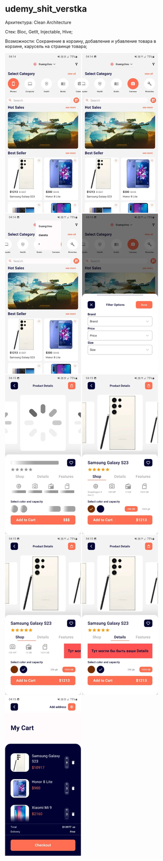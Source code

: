# udemy_shit_verstka

 Архитектура: Clean Architecture

 Стек: Bloc, GetIt, Injectable, Hive;

 Возможности: Сохранение в корзину, добавление и убавление товара в корзине, карусель на страинце товара;
 
<img src="https://raw.githubusercontent.com/Sojourner64564/udemy_shit_verstka/refs/heads/master/udemi_app/1.png" width="250">
<img src="https://raw.githubusercontent.com/Sojourner64564/udemy_shit_verstka/refs/heads/master/udemi_app/2.png" width="250">
<img src="https://raw.githubusercontent.com/Sojourner64564/udemy_shit_verstka/refs/heads/master/udemi_app/3.png" width="250">
<img src="https://raw.githubusercontent.com/Sojourner64564/udemy_shit_verstka/refs/heads/master/udemi_app/4.png" width="250">
<img src="https://raw.githubusercontent.com/Sojourner64564/udemy_shit_verstka/refs/heads/master/udemi_app/5.png" width="250">
<img src="https://raw.githubusercontent.com/Sojourner64564/udemy_shit_verstka/refs/heads/master/udemi_app/6.png" width="250">
<img src="https://raw.githubusercontent.com/Sojourner64564/udemy_shit_verstka/refs/heads/master/udemi_app/7.png" width="250">
<img src="https://raw.githubusercontent.com/Sojourner64564/udemy_shit_verstka/refs/heads/master/udemi_app/8.png" width="250">
<img src="https://raw.githubusercontent.com/Sojourner64564/udemy_shit_verstka/refs/heads/master/udemi_app/9.png" width="250">

